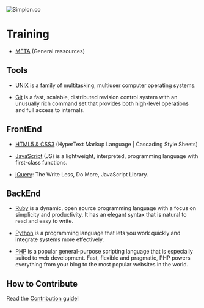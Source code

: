 ![Simplon.co](http://1b663dd7bf.url-de-test.ws/wp-content/uploads/2014/11/Capture-d%E2%80%99e%CC%81cran-2014-11-14-a%CC%80-16.03.41-300x92.png)

# Training

* [META](https://gitlab.com/simplon-co/meta-training) (General ressources)

## Tools 

* [UNIX](https://gitlab.com/simplon-co/unix-training)
  is a family of multitasking, multiuser computer operating systems.

* [Git](https://gitlab.com/simplon-co/git-training)
  is a fast, scalable, distributed revision control
  system with an unusually rich command set that provides both
  high-level operations and full access to internals.

## FrontEnd

* [HTML5 & CSS3](https://gitlab.com/simplon-co/html-css-training)
  (HyperText Markup Language | Cascading Style Sheets)

* [JavaScript](https://gitlab.com/simplon-co/js-training)
  (JS) is a lightweight, interpreted, programming language with first-class functions.

* [jQuery](https://gitlab.com/simplon-co/jquery-training):
  The Write Less, Do More, JavaScript Library.

## BackEnd

* [Ruby](https://gitlab.com/simplon-co/ruby-training)
  is a dynamic, open source programming language with a focus on simplicity and productivity.
  It has an elegant syntax that is natural to read and easy to write. 

* [Python](https://gitlab.com/simplon-co/python-training)
  is a programming language that lets you work quickly and integrate systems more effectively.

* [PHP](https://gitlab.com/simplon-co/php-training)
  is a popular general-purpose scripting language that is especially suited to web development.
  Fast, flexible and pragmatic, PHP powers everything from your blog to the most popular websites in the world.

## How to Contribute

Read the [Contribution guide](https://gitlab.com/simplon-co/training/blob/master/CONTRIBUTING.md)!
